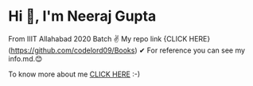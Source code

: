 # Hi 👋, I'm Neeraj Gupta

From IIIT Allahabad
2020 Batch ✌
My repo link {CLICK HERE}(https://github.com/codelord09/Books) ✔
For reference you can see my info.md.😊 


To know more about me
[CLICK HERE](https://github.com/codelord09) :-)
